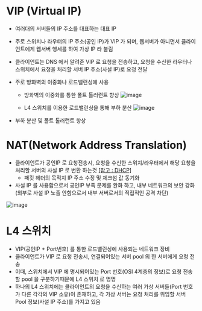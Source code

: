 # VIP (Virtual IP)
* 여러대의 서버들의 IP 주소를 대표하는 대표 IP
* 주로 스위치나 라우터의 IP 주소(공인 IP)가 VIP 가 되며, 웹서버가 아니면서 클라이언트에게 웹서버 행세를 하여 가상 IP 라 불림
* 클라이언트는 DNS 에서 알려준 VIP 로 요청을 전송하고, 요청을 수신한 라우터나 스위치에서 요청을 처리할 서버 IP 주소(사설 IP)로 요청 전달
* 주로 방화벽의 이중화나 로드밸런싱에 사용
	* 방화벽의 이중화를 통한 폴트 톨러런트 향상
	![image](https://user-images.githubusercontent.com/48702893/110963541-86363f80-8395-11eb-8425-cc1b3306c731.png)
	
	* L4 스위치를 이용한 로드밸런싱을 통해 부하 분산
	![image](https://user-images.githubusercontent.com/48702893/110963594-99e1a600-8395-11eb-8d0f-5e457d55107c.png)
	 
* 부하 분산 및 폴트 톨러런트 향상


# NAT(Network Address Translation)
* 클라이언트가 공인IP 로 요청전송시, 요청을 수신한 스위치/라우터에서 해당 요청을 처리할 서버의 사설 IP 로 변환 하는것 [[참고 : DHCP]](https://github.com/JisooOh94/study/blob/master/%EB%84%A4%ED%8A%B8%EC%9B%8C%ED%81%AC/2.%20TCP%20IP.md#dhcp)
	* 패킷 헤더의 목적지 IP 주소 수정 및 체크섬 값 동기화
* 사설 IP 를 사용함으로서 공인IP 부족 문제를 완화 하고, 내부 네트워크의 보안 강화(외부로 사설 IP 노출 안함으로서 내부 서버로서의 직접적인 공격 차단)

![image](https://user-images.githubusercontent.com/48702893/111074357-eb209f80-8525-11eb-814e-5cec0467f499.png)

# L4 스위치
* VIP(공인IP + Port번호) 를 통한 로드밸런싱에 사용되는 네트워크 장비
* 클라이언트가 VIP 로 요청 전송시, 연결되어있는 서버 pool 의 한 서버에게 요청 전송
* 이때, 스위치에서 VIP 에 명시되어있는 Port 번호(OSI 4계층의 정보)로 요청 전송할 pool 을 구분하기때문에 L4 스위치 로 명명
* 하나의 L4 스위치에는 클라이언트의 요청을 수신하는 여러 가상 서버들(Port 번호가 다른 각각의 VIP 소유)이 존재하고, 각 가상 서버는 요청 처리를 위임할 서버 Pool 정보(사설 IP 주소)를 가지고 있음